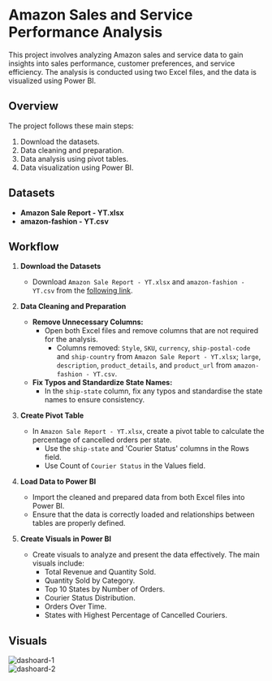 # Amazon Sales and Service Performance Analysis

This project involves analyzing Amazon sales and service data to gain insights into sales performance, customer preferences, and service efficiency. The analysis is conducted using two Excel files, and the data is visualized using Power BI.

## Overview

The project follows these main steps:
1. Download the datasets.
2. Data cleaning and preparation.
3. Data analysis using pivot tables.
4. Data visualization using Power BI.

## Datasets

- **Amazon Sale Report - YT.xlsx**
- **amazon-fashion - YT.csv**

## Workflow

1. **Download the Datasets**
   - Download `Amazon Sale Report - YT.xlsx` and `amazon-fashion - YT.csv` from the [following link](https://drive.google.com/file/d/1u-jVqnpG65pR_BtnZ-yMBLJFL4lJLA6G/view).

2. **Data Cleaning and Preparation**
   - **Remove Unnecessary Columns:**
     - Open both Excel files and remove columns that are not required for the analysis.
       - Columns removed: `Style`, `SKU`, `currency`, `ship-postal-code` and `ship-country` from `Amazon Sale Report - YT.xlsx`; `large`, `description`, `product_details`, and `product_url` from `amazon-fashion - YT.csv`.
   - **Fix Typos and Standardize State Names:**
     - In the `ship-state` column, fix any typos and standardise the state names to ensure consistency.

3. **Create Pivot Table**
   - In `Amazon Sale Report - YT.xlsx`, create a pivot table to calculate the percentage of cancelled orders per state.
     - Use the `ship-state` and 'Courier Status' columns in the Rows field.
     - Use Count of `Courier Status` in the Values field.

4. **Load Data to Power BI**
   - Import the cleaned and prepared data from both Excel files into Power BI.
   - Ensure that the data is correctly loaded and relationships between tables are properly defined.

5. **Create Visuals in Power BI**
   - Create visuals to analyze and present the data effectively. The main visuals include:
     - Total Revenue and Quantity Sold.
     - Quantity Sold by Category.
     - Top 10 States by Number of Orders.
     - Courier Status Distribution.
     - Orders Over Time.
     - States with Highest Percentage of Cancelled Couriers.

## Visuals

![dashoard-1](https://github.com/mittro70/VerveBridge-BI-Dashboard/assets/87438903/8bd4447e-a04f-47ad-b646-528f13a4e77e)  
![dashoard-2](https://github.com/mittro70/VerveBridge-BI-Dashboard/assets/87438903/190fe174-515e-4ad6-b4a1-a14f09a644a6)

